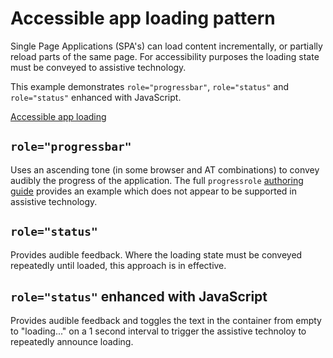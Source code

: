 # Accessible app loading pattern
Single Page Applications (SPA's) can load content incrementally, or partially reload parts of the same page. For accessibility purposes the loading state must be conveyed to assistive technology.

This example demonstrates `role="progressbar"`, `role="status"` and `role="status"` enhanced with JavaScript.

[Accessible app loading](https://canaxess.github.io/app-loading-pattern/index.html)

## `role="progressbar"`
Uses an ascending tone (in some browser and AT combinations) to convey audibly the progress of the application. The full `progressrole` [authoring guide](https://developer.mozilla.org/en-US/docs/Web/Accessibility/ARIA/ARIA_Techniques/Using_the_progressbar_role) provides an example which does not appear to be supported in assistive technology.

## `role="status"`
Provides audible feedback. Where the loading state must be conveyed repeatedly until loaded, this approach is in effective.

## `role="status"` enhanced with JavaScript
Provides audible feedback and toggles the text in the container from empty to "loading..." on a 1 second interval to trigger the assistive technoloy to repeatedly announce loading.
